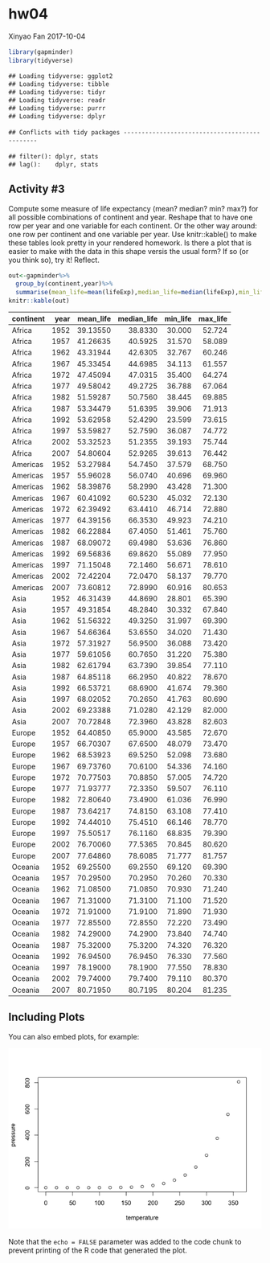 hw04
================
Xinyao Fan
2017-10-04

``` r
library(gapminder)
library(tidyverse)
```

    ## Loading tidyverse: ggplot2
    ## Loading tidyverse: tibble
    ## Loading tidyverse: tidyr
    ## Loading tidyverse: readr
    ## Loading tidyverse: purrr
    ## Loading tidyverse: dplyr

    ## Conflicts with tidy packages ----------------------------------------------

    ## filter(): dplyr, stats
    ## lag():    dplyr, stats

Activity \#3
------------

Compute some measure of life expectancy (mean? median? min? max?) for all possible combinations of continent and year. Reshape that to have one row per year and one variable for each continent. Or the other way around: one row per continent and one variable per year. Use knitr::kable() to make these tables look pretty in your rendered homework. Is there a plot that is easier to make with the data in this shape versis the usual form? If so (or you think so), try it! Reflect.

``` r
out<-gapminder%>%
  group_by(continent,year)%>%
  summarise(mean_life=mean(lifeExp),median_life=median(lifeExp),min_life=min(lifeExp),max_life=max(lifeExp))
knitr::kable(out)
```

| continent |  year|  mean\_life|  median\_life|  min\_life|  max\_life|
|:----------|-----:|-----------:|-------------:|----------:|----------:|
| Africa    |  1952|    39.13550|       38.8330|     30.000|     52.724|
| Africa    |  1957|    41.26635|       40.5925|     31.570|     58.089|
| Africa    |  1962|    43.31944|       42.6305|     32.767|     60.246|
| Africa    |  1967|    45.33454|       44.6985|     34.113|     61.557|
| Africa    |  1972|    47.45094|       47.0315|     35.400|     64.274|
| Africa    |  1977|    49.58042|       49.2725|     36.788|     67.064|
| Africa    |  1982|    51.59287|       50.7560|     38.445|     69.885|
| Africa    |  1987|    53.34479|       51.6395|     39.906|     71.913|
| Africa    |  1992|    53.62958|       52.4290|     23.599|     73.615|
| Africa    |  1997|    53.59827|       52.7590|     36.087|     74.772|
| Africa    |  2002|    53.32523|       51.2355|     39.193|     75.744|
| Africa    |  2007|    54.80604|       52.9265|     39.613|     76.442|
| Americas  |  1952|    53.27984|       54.7450|     37.579|     68.750|
| Americas  |  1957|    55.96028|       56.0740|     40.696|     69.960|
| Americas  |  1962|    58.39876|       58.2990|     43.428|     71.300|
| Americas  |  1967|    60.41092|       60.5230|     45.032|     72.130|
| Americas  |  1972|    62.39492|       63.4410|     46.714|     72.880|
| Americas  |  1977|    64.39156|       66.3530|     49.923|     74.210|
| Americas  |  1982|    66.22884|       67.4050|     51.461|     75.760|
| Americas  |  1987|    68.09072|       69.4980|     53.636|     76.860|
| Americas  |  1992|    69.56836|       69.8620|     55.089|     77.950|
| Americas  |  1997|    71.15048|       72.1460|     56.671|     78.610|
| Americas  |  2002|    72.42204|       72.0470|     58.137|     79.770|
| Americas  |  2007|    73.60812|       72.8990|     60.916|     80.653|
| Asia      |  1952|    46.31439|       44.8690|     28.801|     65.390|
| Asia      |  1957|    49.31854|       48.2840|     30.332|     67.840|
| Asia      |  1962|    51.56322|       49.3250|     31.997|     69.390|
| Asia      |  1967|    54.66364|       53.6550|     34.020|     71.430|
| Asia      |  1972|    57.31927|       56.9500|     36.088|     73.420|
| Asia      |  1977|    59.61056|       60.7650|     31.220|     75.380|
| Asia      |  1982|    62.61794|       63.7390|     39.854|     77.110|
| Asia      |  1987|    64.85118|       66.2950|     40.822|     78.670|
| Asia      |  1992|    66.53721|       68.6900|     41.674|     79.360|
| Asia      |  1997|    68.02052|       70.2650|     41.763|     80.690|
| Asia      |  2002|    69.23388|       71.0280|     42.129|     82.000|
| Asia      |  2007|    70.72848|       72.3960|     43.828|     82.603|
| Europe    |  1952|    64.40850|       65.9000|     43.585|     72.670|
| Europe    |  1957|    66.70307|       67.6500|     48.079|     73.470|
| Europe    |  1962|    68.53923|       69.5250|     52.098|     73.680|
| Europe    |  1967|    69.73760|       70.6100|     54.336|     74.160|
| Europe    |  1972|    70.77503|       70.8850|     57.005|     74.720|
| Europe    |  1977|    71.93777|       72.3350|     59.507|     76.110|
| Europe    |  1982|    72.80640|       73.4900|     61.036|     76.990|
| Europe    |  1987|    73.64217|       74.8150|     63.108|     77.410|
| Europe    |  1992|    74.44010|       75.4510|     66.146|     78.770|
| Europe    |  1997|    75.50517|       76.1160|     68.835|     79.390|
| Europe    |  2002|    76.70060|       77.5365|     70.845|     80.620|
| Europe    |  2007|    77.64860|       78.6085|     71.777|     81.757|
| Oceania   |  1952|    69.25500|       69.2550|     69.120|     69.390|
| Oceania   |  1957|    70.29500|       70.2950|     70.260|     70.330|
| Oceania   |  1962|    71.08500|       71.0850|     70.930|     71.240|
| Oceania   |  1967|    71.31000|       71.3100|     71.100|     71.520|
| Oceania   |  1972|    71.91000|       71.9100|     71.890|     71.930|
| Oceania   |  1977|    72.85500|       72.8550|     72.220|     73.490|
| Oceania   |  1982|    74.29000|       74.2900|     73.840|     74.740|
| Oceania   |  1987|    75.32000|       75.3200|     74.320|     76.320|
| Oceania   |  1992|    76.94500|       76.9450|     76.330|     77.560|
| Oceania   |  1997|    78.19000|       78.1900|     77.550|     78.830|
| Oceania   |  2002|    79.74000|       79.7400|     79.110|     80.370|
| Oceania   |  2007|    80.71950|       80.7195|     80.204|     81.235|

Including Plots
---------------

You can also embed plots, for example:

![](hw04_files/figure-markdown_github-ascii_identifiers/pressure-1.png)

Note that the `echo = FALSE` parameter was added to the code chunk to prevent printing of the R code that generated the plot.
